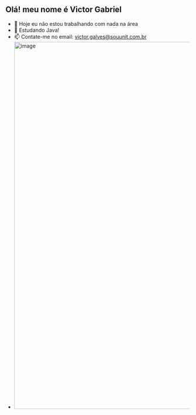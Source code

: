 ## Olá! meu nome é Victor Gabriel

- 🔭 Hoje eu não estou trabalhando com nada na área
- 🌱 Estudando Java!
- 📫 Contate-me no email: victor.galves@souunit.com.br
- <img width="1000" height="1000" alt="image" src="https://github.com/user-attachments/assets/db4d9f89-de35-4220-b765-8bb674a4d7be" />


